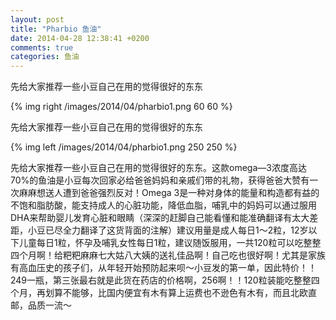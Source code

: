 ```yaml
---
layout: post
title: "Pharbio 鱼油"
date: 2014-04-28 12:38:41 +0200
comments: true
categories: 鱼油
---
```

先给大家推荐一些小豆自己在用的觉得很好的东东 

{% img right /images/2014/04/pharbio1.png 60 60 %}
<!-- more -->

先给大家推荐一些小豆自己在用的觉得很好的东东

{% img left /images/2014/04/pharbio1.png 250 250 %}

<p>
先给大家推荐一些小豆自己在用的觉得很好的东东。这款omega—3浓度高达70%的鱼油是小豆每次回家必给爸爸妈妈和亲戚们带的礼物，获得爸爸大赞有一次麻麻想送人遭到爸爸强烈反对！Omega 3是一种对身体的能量和构造都有益的不饱和脂肪酸，能支持成人的心脏功能，降低血脂，哺乳中的妈妈可以通过服用DHA来帮助婴儿发育心脏和眼睛（深深的赶脚自己能看懂和能准确翻译有太大差距，小豆已尽全力翻译了这货背面的注解）建议用量是成人每日1～2粒，12岁以下儿童每日1粒，怀孕及哺乳女性每日1粒，建议随饭服用，一共120粒可以吃整整四个月啊！给粑粑麻麻七大姑八大姨的送礼佳品啊！自己吃也很好啊！尤其是家族有高血压史的孩子们，从年轻开始预防起来呗～小豆发的第一单，因此特价！！249一瓶，第三张最右就是此货在药店的价格啊，256啊！！120粒装能吃整整四个月，再划算不能够，比国内便宜有木有算上运费也不逊色有木有，而且北欧直邮，品质一流～ 
</p>

</html>
